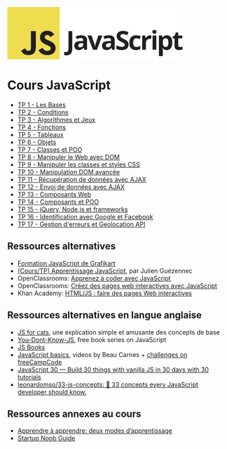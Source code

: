 ![Logo JavaScript](js-logo.png)

# Cours JavaScript

* [TP 1 - Les Bases](tp01.md)
* [TP 2 - Conditions](tp02.md)
* [TP 3 - Algorithmes et Jeux](tp03.md)
* [TP 4 - Fonctions](tp04.md)
* [TP 5 - Tableaux](tp05.md)
* [TP 6 - Objets](tp06.md)
* [TP 7 - Classes et POO](tp07.md)
* [TP 8 - Manipuler le Web avec DOM](tp08.md)
* [TP 9 - Manipuler les classes et styles CSS](tp09.md)
* [TP 10 - Manipulation DOM avancée](tp10.md)
* [TP 11 - Récupération de données avec AJAX](tp11.md)
* [TP 12 - Envoi de données avec AJAX](tp12.md)
* [TP 13 - Composants Web](tp13.md)
* [TP 14 - Composants et POO](tp14.md)
* [TP 15 - jQuery, Node.js et frameworks](tp15.md)
* [TP 16 - Identification avec Google et Facebook](tp16.md)
* [TP 17 - Gestion d'erreurs et Geolocation API](tp17.md)

<!--

## Tests et corrigés

- QCM 1: Bases ([solutions](qcms/js-test-1-solutions.pdf))
- QCM 2: Conditions ([solutions](qcms/js-test-2-solutions.pdf))
- Contrôle 1: Bases et Conditions ([solutions](qcms/js-controle-1-solutions.pdf))
- QCM 3: Boucles ([solutions](qcms/js-test-3-solutions.pdf))
- QCM 4: Fonctions ([solutions](qcms/js-test-4-solutions.pdf))
- QCM 5: Tableaux ([solutions](qcms/js-test-5-solutions.pdf))
- Partiel 1: [Solutions](qcms/js-partiel-1-solutions.pdf)
- QCM 6: Objets ([solutions](qcms/js-test-6-solutions.pdf))
- QCM 7: DOM ([solutions](qcms/js-test-7-solutions.pdf))
- QCM 8: Styling CSS ([solutions](qcms/js-test-8-solutions.pdf))
- QCM 9: Composants ([solutions](qcms/js-test-9-solutions.pdf))

TODO

- Contrôle 2: Objets -> POO ([solutions](qcms/js-controle-2-solutions.pdf))
- QCM 10: AJAX ([solutions](qcms/qcm-10-solutions.pdf))
- Contrôle 3: AJAX ([solutions](qcms/js-controle-3-solutions.pdf))
- Partiel 2

-->

## Ressources alternatives

- [Formation JavaScript de Grafikart](https://www.grafikart.fr/formations/debuter-javascript)
- [(Cours/TP) Apprentissage JavaScript](https://docs.google.com/document/d/1j9KsH-YtlYuMhmcPRlqtNJ_JdrD2JUiErmwEUTWt23I), par Julien Guézennec
- OpenClassrooms: [Apprenez à coder avec JavaScript](https://openclassrooms.com/courses/apprenez-a-coder-avec-javascript)
- OpenClassrooms: [Créez des pages web interactives avec JavaScript](https://openclassrooms.com/courses/creez-des-pages-web-interactives-avec-javascript)
- Khan Academy: [HTML/JS : faire des pages Web interactives](https://fr.khanacademy.org/computing/computer-programming/html-css-js)

## Ressources alternatives en langue anglaise

- [JS for cats](http://jsforcats.com/), une explication simple et amusante des concepts de base
- [You-Dont-Know-JS](https://github.com/getify/You-Dont-Know-JS/), free book series on JavaScript
- [JS Books](http://jsbooks.revolunet.com/)
- [JavaScript basics](https://medium.freecodecamp.com/my-giant-javascript-basics-course-is-now-live-on-youtube-and-its-100-free-9020a21bbc27), videos by Beau Carnes + [challenges on freeCampCode](http://beta.freecodecamp.com/en/map)
- [JavaScript 30 — Build 30 things with vanilla JS in 30 days with 30 tutorials](https://javascript30.com/)
- [leonardomso/33-js-concepts: 📜 33 concepts every JavaScript developer should know.](https://github.com/leonardomso/33-js-concepts)

## Ressources annexes au cours

- [Apprendre à apprendre: deux modes d’apprentissage](http://www.internetactu.net/2015/09/08/apprendre-a-apprendre-14-deux-modes-dapprentissage/)
- [Startup Noob Guide](http://bit.ly/startupnoob)
